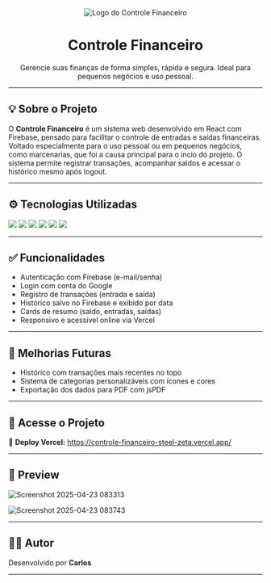 <div align="center">
  <img src="https://via.placeholder.com/250x80?text=LOGO+DO+PROJETO" alt="Logo do Controle Financeiro" />
  <h1>Controle Financeiro</h1>
  <p>Gerencie suas finanças de forma simples, rápida e segura. Ideal para pequenos negócios e uso pessoal.</p>
</div>

---

## 💡 Sobre o Projeto

O **Controle Financeiro** é um sistema web desenvolvido em React com Firebase, pensado para facilitar o controle de entradas e saídas financeiras. Voltado especialmente para o uso pessoal ou em pequenos negócios, como marcenarias, que foi a causa principal para o incio do projeto. O sistema permite registrar transações, acompanhar saldos e acessar o histórico mesmo após logout.

---

## ⚙️ Tecnologias Utilizadas

<div align="left">
  <img src="https://img.shields.io/badge/REACT-20232A?style=for-the-badge&logo=react&logoColor=61DAFB" />
  <img src="https://img.shields.io/badge/FIREBASE-FFCA28?style=for-the-badge&logo=firebase&logoColor=000000" />
  <img src="https://img.shields.io/badge/CSS3-1572B6?style=for-the-badge&logo=css3&logoColor=white" />
  <img src="https://img.shields.io/badge/HTML5-E34F26?style=for-the-badge&logo=html5&logoColor=white" />
  <img src="https://img.shields.io/badge/JAVASCRIPT-F7DF1E?style=for-the-badge&logo=javascript&logoColor=000" />
  <img src="https://img.shields.io/badge/VERCEL-000000?style=for-the-badge&logo=vercel&logoColor=white" />
</div>

---

## ✅ Funcionalidades

- Autenticação com Firebase (e-mail/senha)
- Login com conta do Google
- Registro de transações (entrada e saída)
- Histórico salvo no Firebase e exibido por data
- Cards de resumo (saldo, entradas, saídas)
- Responsivo e acessível online via Vercel

---

## 🚧 Melhorias Futuras

- Histórico com transações mais recentes no topo  
- Sistema de categorias personalizáveis com ícones e cores  
- Exportação dos dados para PDF com jsPDF

---

## 🚀 Acesse o Projeto

🔗 **Deploy Vercel:** https://controle-financeiro-steel-zeta.vercel.app/ 


---

## 📸 Preview

![Screenshot 2025-04-23 083313](https://github.com/user-attachments/assets/4ab8b164-0612-41c7-a0d3-68c3dccfe35d)

![Screenshot 2025-04-23 083743](https://github.com/user-attachments/assets/47b55ce2-a5fd-417d-98ad-437d64cd5acb)

---

## 👨‍💻 Autor

Desenvolvido por **Carlos**   


---

